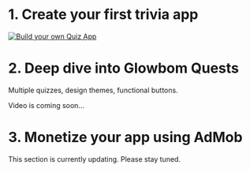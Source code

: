 # 1. Create your first trivia app

[![Build your own Quiz App](https://img.youtube.com/vi/5py0nFKtoLU/0.jpg)](https://www.youtube.com/watch?v=5py0nFKtoLU)

# 2. Deep dive into Glowbom Quests

Multiple quizzes, design themes, functional buttons.

Video is coming soon...

# 3. Monetize your app using AdMob

This section is currently updating. Please stay tuned.

